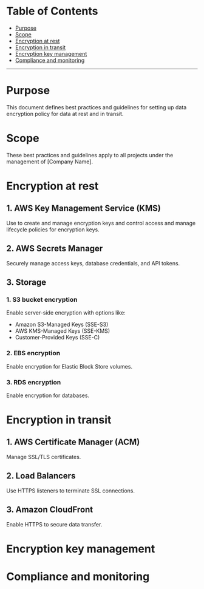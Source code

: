# Table of Contents

- [Purpose](#purpose)
- [Scope](#scope)
- [Encryption at rest](#1-encryption-at-rest)
- [Encryption in transit](#2-encryption-in-transit)
- [Encryption key management](#3-encryption-key-management)
- [Compliance and monitoring](#4-compliance-and-monitoring)


---

# Purpose

This document defines best practices and guidelines for setting up data encryption policy for data at rest and in transit.

# Scope

These best practices and guidelines apply to all projects under the management of [Company Name].

# Encryption at rest

## 1. AWS Key Management Service (KMS)
Use to create and manage encryption keys and control access and manage lifecycle policies for encryption keys.

## 2. AWS Secrets Manager
Securely manage access keys, database credentials, and API tokens.

## 3. Storage

### 1. S3 bucket encryption
Enable server-side encryption with options like:
- Amazon S3-Managed Keys (SSE-S3)
- AWS KMS-Managed Keys (SSE-KMS)
- Customer-Provided Keys (SSE-C)

### 2. EBS encryption
Enable encryption for Elastic Block Store volumes.

### 3. RDS encryption
Enable encryption for databases.

# Encryption in transit

## 1. AWS Certificate Manager (ACM)
Manage SSL/TLS certificates.

## 2. Load Balancers
Use HTTPS listeners to terminate SSL connections.

## 3. Amazon CloudFront
Enable HTTPS to secure data transfer.

# Encryption key management

# Compliance and monitoring
